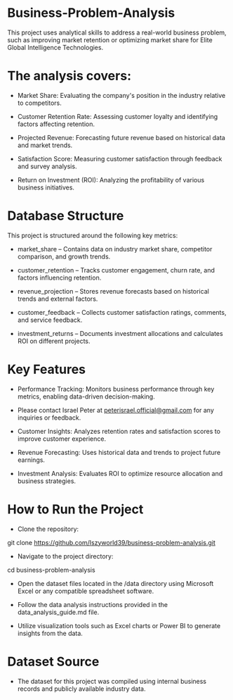 # Business-Problem-Analysis
This project uses analytical skills to address a real-world business problem, such as improving market retention or optimizing market share for Elite Global Intelligence Technologies. 

# The analysis covers:

* Market Share: Evaluating the company's position in the industry relative to competitors.

* Customer Retention Rate: Assessing customer loyalty and identifying factors affecting retention.

* Projected Revenue: Forecasting future revenue based on historical data and market trends.

* Satisfaction Score: Measuring customer satisfaction through feedback and survey analysis.

* Return on Investment (ROI): Analyzing the profitability of various business initiatives.

# Database Structure

This project is structured around the following key metrics:

* market_share – Contains data on industry market share, competitor comparison, and growth trends.

* customer_retention – Tracks customer engagement, churn rate, and factors influencing retention.

* revenue_projection – Stores revenue forecasts based on historical trends and external factors.

* customer_feedback – Collects customer satisfaction ratings, comments, and service feedback.

* investment_returns – Documents investment allocations and calculates ROI on different projects.

# Key Features

* Performance Tracking: Monitors business performance through key metrics, enabling data-driven decision-making.

* Please contact Israel Peter at peterisrael.official@gmail.com for any inquiries or feedback.

* Customer Insights: Analyzes retention rates and satisfaction scores to improve customer experience.

* Revenue Forecasting: Uses historical data and trends to project future earnings.

* Investment Analysis: Evaluates ROI to optimize resource allocation and business strategies.

# How to Run the Project

* Clone the repository:

 git clone https://github.com/Iszyworld39/business-problem-analysis.git

* Navigate to the project directory:

cd business-problem-analysis

* Open the dataset files located in the /data directory using Microsoft Excel or any compatible spreadsheet software.

* Follow the data analysis instructions provided in the data_analysis_guide.md file.

* Utilize visualization tools such as Excel charts or Power BI to generate insights from the data.

# Dataset Source

* The dataset for this project was compiled using internal business records and publicly available industry data.
